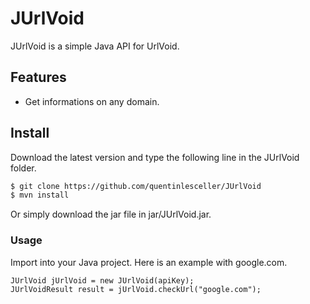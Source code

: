 # JUrlVoid

JUrlVoid is a simple Java API for UrlVoid.

## Features

- Get informations on any domain.

## Install

Download the latest version and type the following line in the JUrlVoid folder.

```bash
$ git clone https://github.com/quentinlesceller/JUrlVoid
$ mvn install
```

Or simply download the jar file in jar/JUrlVoid.jar.

### Usage
Import into your Java project. Here is an example with google.com.
```
JUrlVoid jUrlVoid = new JUrlVoid(apiKey);
JUrlVoidResult result = jUrlVoid.checkUrl("google.com");
```